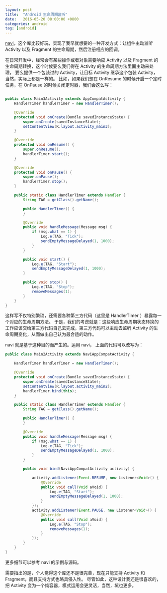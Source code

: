 ```yaml
---
layout: post
title:  "Android 生命周期监听"
date:   2016-05-20 08:00:00 +0800
categories: android
tag: [android]
---
```

[navi](https://github.com/trello/navi)，这个库比较好玩，实现了我早就想要的一种开发方式：让组件主动监听 Activity 以及 Fragment 的生命周期，然后注册相应的回调。

在日常开发中，经常会有某些操作或者对象需要响应 Activity 以及 Fragment 的生命周期转换，这个时候要么我们得在 Activity 的生命周期方法里面主动来处理，
要么提供一个包装过的 Activity，让目标 Activity 继承这个包装 Activity，当然，实际上都是一样的。
比如，如果我们想在 OnResume 的时候开启一个定时任务，在 OnPause 的时候关闭定时器，我们会这么写：

```java

public class Main3Activity extends AppCompatActivity {
    HandlerTimer handlerTimer = new HandlerTimer();

    @Override
    protected void onCreate(Bundle savedInstanceState) {
        super.onCreate(savedInstanceState);
        setContentView(R.layout.activity_main3);
    }

    @Override
    protected void onResume() {
        super.onResume();
        handlerTimer.start();
    }

    @Override
    protected void onPause() {
        super.onPause();
        handlerTimer.stop();
    }

    public static class HandlerTimer extends Handler {
        String TAG = getClass().getName();

        public HandlerTimer() {
        }

        @Override
        public void handleMessage(Message msg) {
            if (msg.what == 1) {
                Log.e(TAG, "Tick");
                sendEmptyMessageDelayed(1, 1000);
            }
        }

        public void start() {
            Log.e(TAG, "Start");
            sendEmptyMessageDelayed(1, 1000);
        }

        public void stop() {
            Log.e(TAG, "Stop");
            removeMessages(1);
        }
    }
}
```

这样写不仅特别繁琐，还需要各种第三方代码（这里是 HandlerTimer ）暴露每一个对应的生命周期方法。
于是，我们的考虑就是：这些响应生命周期状态转换的工作应该交给第三方代码自己去完成，第三方代码可以主动去监听 Activity 的生命周期变化，从而做出自己认为最合适的动作。

navi 就是基于这种目的而产生的。运用 navi， 上面的代码可以改写为：

```java
public class Main2Activity extends NaviAppCompatActivity {

    HandlerTimer handlerTimer = new HandlerTimer();

    @Override
    protected void onCreate(Bundle savedInstanceState) {
        super.onCreate(savedInstanceState);
        setContentView(R.layout.activity_main2);
        handlerTimer.bind(this);
    }

    public static class HandlerTimer extends Handler {
        String TAG = getClass().getName();

        public HandlerTimer() {
        }

        @Override
        public void handleMessage(Message msg) {
            if (msg.what == 1) {
                Log.e(TAG, "Tick");
                sendEmptyMessageDelayed(1, 1000);
            }
        }

        public void bind(NaviAppCompatActivity activity) {

            activity.addListener(Event.RESUME, new Listener<Void>() {
                @Override
                public void call(Void aVoid) {
                    Log.e(TAG, "Start");
                    sendEmptyMessageDelayed(1, 1000);
                }
            });
            activity.addListener(Event.PAUSE, new Listener<Void>() {
                @Override
                public void call(Void aVoid) {
                    Log.e(TAG, "Stop");
                    removeMessages(1);
                }
            });
        }
    }
}
```

更多细节可以参考 navi 的示例与源码。

需要指出的是，个人觉得这个库还不是很完善，现在只能支持 Activity 和 Fragment，而且支持方式也略具侵入性。
尽管如此，这种设计我还是很喜欢的，把 Activity 变为一个纯容器，模式运用会更灵活，当然，坑也更多。















